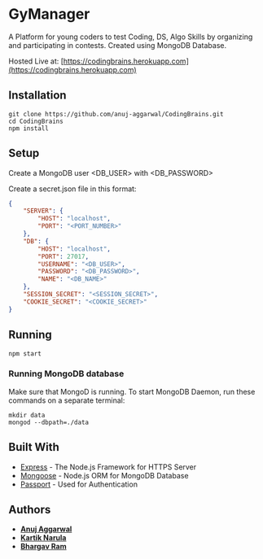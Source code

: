 # GyManager

A Platform for young coders to test Coding, DS, Algo Skills by organizing and participating in contests.
Created using MongoDB Database.

Hosted Live at: [https://codingbrains.herokuapp.com](https://codingbrains.herokuapp.com)


## Installation

```
git clone https://github.com/anuj-aggarwal/CodingBrains.git
cd CodingBrains
npm install
```

## Setup

Create a MongoDB user <DB_USER> with <DB_PASSWORD>

Create a secret.json file in this format:
```json
{
    "SERVER": {
        "HOST": "localhost",
        "PORT": "<PORT_NUMBER>"
    },
    "DB": {
        "HOST": "localhost",
        "PORT": 27017,
        "USERNAME": "<DB_USER>",
        "PASSWORD": "<DB_PASSWORD>",
        "NAME": "<DB_NAME>"
    },
    "SESSION_SECRET": "<SESSION_SECRET>",
    "COOKIE_SECRET": "<COOKIE_SECRET>"
}
```

## Running

```
npm start
```

### Running MongoDB database
Make sure that MongoD is running. To start MongoDB Daemon, run these commands on a separate terminal:
```
mkdir data
mongod --dbpath=./data
```

## Built With

* [Express](https://expressjs.com/) - The Node.js Framework for HTTPS Server
* [Mongoose](http://mongoosejs.com/) - Node.js ORM for MongoDB Database
* [Passport](http://www.passportjs.org/) - Used for Authentication

## Authors

* [**Anuj Aggarwal**](https://github.com/anuj-aggarwal/)
* [**Kartik Narula**](https://github.com/y-2-j/)
* [**Bhargav Ram**](https://github.com/Bhargav-Ram/)
